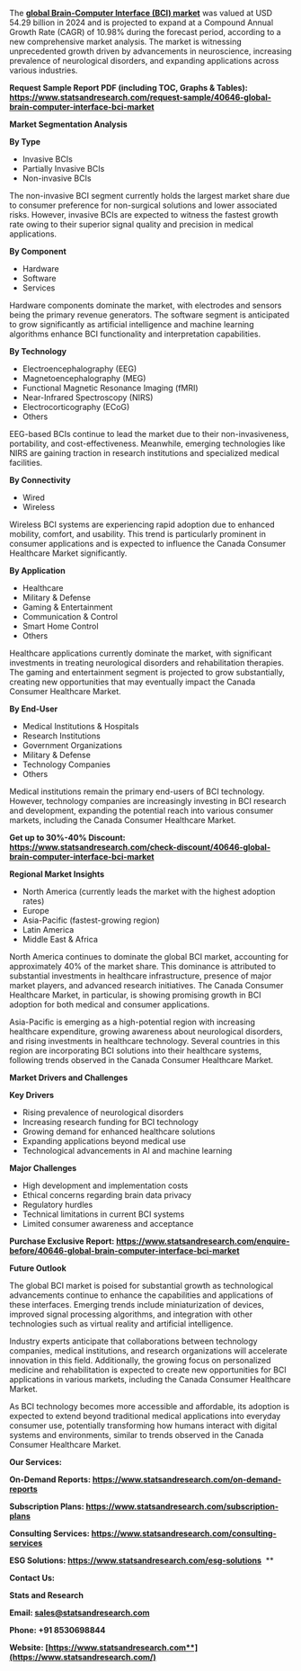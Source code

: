 ﻿The [**global Brain-Computer Interface (BCI) market**](https://www.statsandresearch.com/report/40646-global-brain-computer-interface-bci-market) was valued at USD 54.29 billion in 2024 and is projected to expand at a Compound Annual Growth Rate (CAGR) of 10.98% during the forecast period, according to a new comprehensive market analysis. The market is witnessing unprecedented growth driven by advancements in neuroscience, increasing prevalence of neurological disorders, and expanding applications across various industries.

**Request Sample Report PDF (including TOC, Graphs & Tables): <https://www.statsandresearch.com/request-sample/40646-global-brain-computer-interface-bci-market>**

**Market Segmentation Analysis**

**By Type**

- Invasive BCIs
- Partially Invasive BCIs
- Non-invasive BCIs

The non-invasive BCI segment currently holds the largest market share due to consumer preference for non-surgical solutions and lower associated risks. However, invasive BCIs are expected to witness the fastest growth rate owing to their superior signal quality and precision in medical applications.

**By Component**

- Hardware
- Software
- Services

Hardware components dominate the market, with electrodes and sensors being the primary revenue generators. The software segment is anticipated to grow significantly as artificial intelligence and machine learning algorithms enhance BCI functionality and interpretation capabilities.

**By Technology**

- Electroencephalography (EEG)
- Magnetoencephalography (MEG)
- Functional Magnetic Resonance Imaging (fMRI)
- Near-Infrared Spectroscopy (NIRS)
- Electrocorticography (ECoG)
- Others

EEG-based BCIs continue to lead the market due to their non-invasiveness, portability, and cost-effectiveness. Meanwhile, emerging technologies like NIRS are gaining traction in research institutions and specialized medical facilities.

**By Connectivity**

- Wired
- Wireless

Wireless BCI systems are experiencing rapid adoption due to enhanced mobility, comfort, and usability. This trend is particularly prominent in consumer applications and is expected to influence the Canada Consumer Healthcare Market significantly.

**By Application**

- Healthcare
- Military & Defense
- Gaming & Entertainment
- Communication & Control
- Smart Home Control
- Others

Healthcare applications currently dominate the market, with significant investments in treating neurological disorders and rehabilitation therapies. The gaming and entertainment segment is projected to grow substantially, creating new opportunities that may eventually impact the Canada Consumer Healthcare Market.

**By End-User**

- Medical Institutions & Hospitals
- Research Institutions
- Government Organizations
- Military & Defense
- Technology Companies
- Others

Medical institutions remain the primary end-users of BCI technology. However, technology companies are increasingly investing in BCI research and development, expanding the potential reach into various consumer markets, including the Canada Consumer Healthcare Market.

**Get up to 30%-40% Discount: <https://www.statsandresearch.com/check-discount/40646-global-brain-computer-interface-bci-market>**

**Regional Market Insights**

- North America (currently leads the market with the highest adoption rates)
- Europe
- Asia-Pacific (fastest-growing region)
- Latin America
- Middle East & Africa

North America continues to dominate the global BCI market, accounting for approximately 40% of the market share. This dominance is attributed to substantial investments in healthcare infrastructure, presence of major market players, and advanced research initiatives. The Canada Consumer Healthcare Market, in particular, is showing promising growth in BCI adoption for both medical and consumer applications.

Asia-Pacific is emerging as a high-potential region with increasing healthcare expenditure, growing awareness about neurological disorders, and rising investments in healthcare technology. Several countries in this region are incorporating BCI solutions into their healthcare systems, following trends observed in the Canada Consumer Healthcare Market.

**Market Drivers and Challenges**

**Key Drivers**

- Rising prevalence of neurological disorders
- Increasing research funding for BCI technology
- Growing demand for enhanced healthcare solutions
- Expanding applications beyond medical use
- Technological advancements in AI and machine learning

**Major Challenges**

- High development and implementation costs
- Ethical concerns regarding brain data privacy
- Regulatory hurdles
- Technical limitations in current BCI systems
- Limited consumer awareness and acceptance

**Purchase Exclusive Report: <https://www.statsandresearch.com/enquire-before/40646-global-brain-computer-interface-bci-market>**

**Future Outlook**

The global BCI market is poised for substantial growth as technological advancements continue to enhance the capabilities and applications of these interfaces. Emerging trends include miniaturization of devices, improved signal processing algorithms, and integration with other technologies such as virtual reality and artificial intelligence.

Industry experts anticipate that collaborations between technology companies, medical institutions, and research organizations will accelerate innovation in this field. Additionally, the growing focus on personalized medicine and rehabilitation is expected to create new opportunities for BCI applications in various markets, including the Canada Consumer Healthcare Market.

As BCI technology becomes more accessible and affordable, its adoption is expected to extend beyond traditional medical applications into everyday consumer use, potentially transforming how humans interact with digital systems and environments, similar to trends observed in the Canada Consumer Healthcare Market.

**Our Services:** 

**On-Demand Reports: <https://www.statsandresearch.com/on-demand-reports>** 

**Subscription Plans: <https://www.statsandresearch.com/subscription-plans>** 

**Consulting Services: <https://www.statsandresearch.com/consulting-services>** 

**ESG Solutions: <https://www.statsandresearch.com/esg-solutions>** 
**


**Contact Us:** 

**Stats and Research** 

**Email: <sales@statsandresearch.com>** 

**Phone: +91 8530698844** 

**Website: [https://www.statsandresearch.com**](https://www.statsandresearch.com/)**


